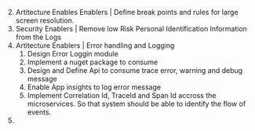 

2. Artitecture Enables Enablers |  Define break points and rules for large screen resolution.
5. Security Enablers | Remove low Risk Personal Identification Information from the Logs
6. Artitecture Enablers | Error handling and Logging
    1.  Design Error Loggin module
    2.  Implement a nuget package to consume
    3.  Design and Define Api to consume trace error, warning and debug message
    4.  Enable App insights to log error message
    5.  Implement Correlation Id, TraceId and Span Id accross the microservices.
        So that system should be able to identify the flow of events.
7. 



